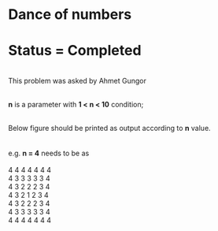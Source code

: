 # Dance of numbers

# Status = Completed
<br>
This problem was asked by Ahmet Gungor<br><br>

<b>n</b> is a parameter with <b>1 < n < 10</b> condition;<br><br>

Below figure should be printed as output according to <b>n</b> value.<br>
<br><br>
e.g. <b>n = 4</b> needs to be as<br><br>
4 4 4 4 4 4 4<br>
4 3 3 3 3 3 4<br>
4 3 2 2 2 3 4<br>
4 3 2 1 2 3 4<br>
4 3 2 2 2 3 4<br>
4 3 3 3 3 3 4<br>
4 4 4 4 4 4 4<br>